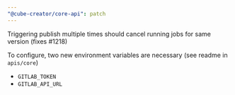 ```yaml
---
"@cube-creator/core-api": patch
---
```


Triggering publish multiple times should cancel running jobs for same version (fixes #1218)

To configure, two new environment variables are necessary (see readme in `apis/core`)

- `GITLAB_TOKEN`
- `GITLAB_API_URL`
